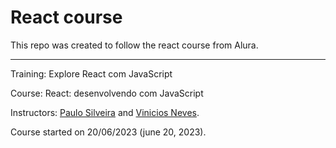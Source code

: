 # React course
This repo was created to follow the react course from Alura. 

---

Training: Explore React com JavaScript

Course: React: desenvolvendo com JavaScript

Instructors: [Paulo Silveira](https://www.linkedin.com/in/paulosilveira/) and [Vinicios Neves](https://www.linkedin.com/in/vinny-neves/).

Course started on 20/06/2023 (june 20, 2023).
